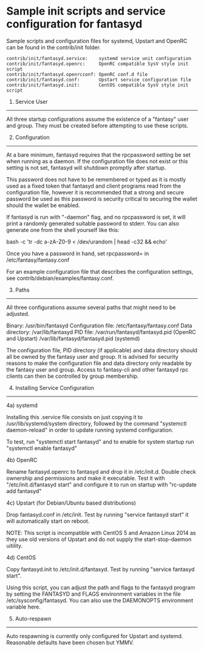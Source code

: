 Sample init scripts and service configuration for fantasyd
==========================================================

Sample scripts and configuration files for systemd, Upstart and OpenRC
can be found in the contrib/init folder.

    contrib/init/fantasyd.service:    systemd service unit configuration
    contrib/init/fantasyd.openrc:     OpenRC compatible SysV style init script
    contrib/init/fantasyd.openrcconf: OpenRC conf.d file
    contrib/init/fantasyd.conf:       Upstart service configuration file
    contrib/init/fantasyd.init:       CentOS compatible SysV style init script

1. Service User
---------------------------------

All three startup configurations assume the existence of a "fantasy" user
and group.  They must be created before attempting to use these scripts.

2. Configuration
---------------------------------

At a bare minimum, fantasyd requires that the rpcpassword setting be set
when running as a daemon.  If the configuration file does not exist or this
setting is not set, fantasyd will shutdown promptly after startup.

This password does not have to be remembered or typed as it is mostly used
as a fixed token that fantasyd and client programs read from the configuration
file, however it is recommended that a strong and secure password be used
as this password is security critical to securing the wallet should the
wallet be enabled.

If fantasyd is run with "-daemon" flag, and no rpcpassword is set, it will
print a randomly generated suitable password to stderr.  You can also
generate one from the shell yourself like this:

bash -c 'tr -dc a-zA-Z0-9 < /dev/urandom | head -c32 && echo'

Once you have a password in hand, set rpcpassword= in /etc/fantasy/fantasy.conf

For an example configuration file that describes the configuration settings,
see contrib/debian/examples/fantasy.conf.

3. Paths
---------------------------------

All three configurations assume several paths that might need to be adjusted.

Binary:              /usr/bin/fantasyd
Configuration file:  /etc/fantasy/fantasy.conf
Data directory:      /var/lib/fantasyd
PID file:            /var/run/fantasyd/fantasyd.pid (OpenRC and Upstart)
                     /var/lib/fantasyd/fantasyd.pid (systemd)

The configuration file, PID directory (if applicable) and data directory
should all be owned by the fantasy user and group.  It is advised for security
reasons to make the configuration file and data directory only readable by the
fantasy user and group.  Access to fantasy-cli and other fantasyd rpc clients
can then be controlled by group membership.

4. Installing Service Configuration
-----------------------------------

4a) systemd

Installing this .service file consists on just copying it to
/usr/lib/systemd/system directory, followed by the command
"systemctl daemon-reload" in order to update running systemd configuration.

To test, run "systemctl start fantasyd" and to enable for system startup run
"systemctl enable fantasyd"

4b) OpenRC

Rename fantasyd.openrc to fantasyd and drop it in /etc/init.d.  Double
check ownership and permissions and make it executable.  Test it with
"/etc/init.d/fantasyd start" and configure it to run on startup with
"rc-update add fantasyd"

4c) Upstart (for Debian/Ubuntu based distributions)

Drop fantasyd.conf in /etc/init.  Test by running "service fantasyd start"
it will automatically start on reboot.

NOTE: This script is incompatible with CentOS 5 and Amazon Linux 2014 as they
use old versions of Upstart and do not supply the start-stop-daemon uitility.

4d) CentOS

Copy fantasyd.init to /etc/init.d/fantasyd. Test by running "service fantasyd start".

Using this script, you can adjust the path and flags to the fantasyd program by
setting the FANTASYD and FLAGS environment variables in the file
/etc/sysconfig/fantasyd. You can also use the DAEMONOPTS environment variable here.

5. Auto-respawn
-----------------------------------

Auto respawning is currently only configured for Upstart and systemd.
Reasonable defaults have been chosen but YMMV.
